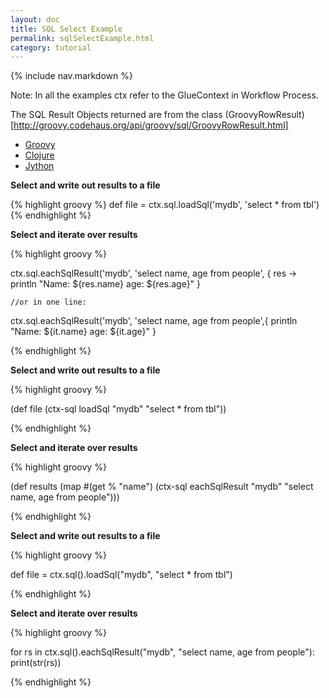 ```yaml
---
layout: doc
title: SQL Select Example
permalink: sqlSelectExample.html
category: tutorial
---
```



{% include nav.markdown %}


Note: In all the examples ctx refer to the GlueContext in Workflow Process.

The SQL Result Objects returned are from the class (GroovyRowResult)[http://groovy.codehaus.org/api/groovy/sql/GroovyRowResult.html]

<div id="tabs" style="width:100%">
  <ul>
    <li><a href="#tabs-1">Groovy</a></li>
    <li><a href="#tabs-2">Clojure</a></li>
    <li><a href="#tabs-3">Jython</a></li>
  </ul>
  <div id="tabs-1">

<b>Select and write out results to a file</b>
<br/>

{% highlight groovy %}
def file = ctx.sql.loadSql('mydb', 'select * from tbl')
{% endhighlight %}	

<p/>

<b>Select and iterate over results</b>
<br/>

{% highlight groovy %}

ctx.sql.eachSqlResult('mydb', 'select name, age from people', 
	{ res -> 
		println "Name: ${res.name} age: ${res.age}"
	}
	
	//or in one line:
	
ctx.sql.eachSqlResult('mydb', 'select name, age from people',{ println "Name: ${it.name} age: ${it.age}" }

{% endhighlight %}
	
  </div>
  <div id="tabs-2">

<b>Select and write out results to a file</b>
<br/>

{% highlight groovy %}

(def file (ctx-sql loadSql "mydb" "select * from tbl"))

{% endhighlight %}

<p/>

<b>Select and iterate over results</b>
<br/>

{% highlight groovy %}

(def results (map #(get % "name") (ctx-sql eachSqlResult "mydb" "select name, age from people")))

{% endhighlight %}

  </div>
  <div id="tabs-3"> 
<b>Select and write out results to a file</b>
<br/>

{% highlight groovy %}


def file = ctx.sql().loadSql("mydb", "select * from tbl")


{% endhighlight %}

<p/>

<b>Select and iterate over results</b>
<br/>
  
{% highlight groovy %}

for rs in ctx.sql().eachSqlResult("mydb", "select name, age from people"):
    print(str(rs))

{% endhighlight %}
  

  </div>

</div>

	
